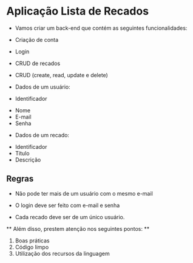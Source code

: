# Aplicação Lista de Recados

* Vamos criar um back-end que contém
as seguintes funcionalidades:
*  Criação de conta
* Login
* CRUD de recados

* CRUD (create, read, update e delete)

* Dados de um usuário:
* Identificador
- Nome
- E-mail
- Senha

* Dados de um recado:
- Identificador
- Título
- Descrição

  
## Regras
- Não pode ter mais de um usuário
com o mesmo e-mail

- O login deve ser feito com e-mail e
senha

- Cada recado deve ser de um único
usuário.

** Além disso, prestem atenção nos seguintes
pontos: **

1. Boas práticas
2. Código limpo
3. Utilização dos recursos da linguagem
